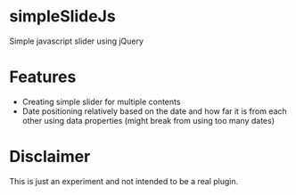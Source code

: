 # simpleSlideJs
Simple javascript slider using jQuery

# Features
- Creating simple slider for multiple contents
- Date positioning relatively based on the date and how far it is from each other using data properties (might break from using too many dates)

# Disclaimer
This is just an experiment and not intended to be a real plugin.